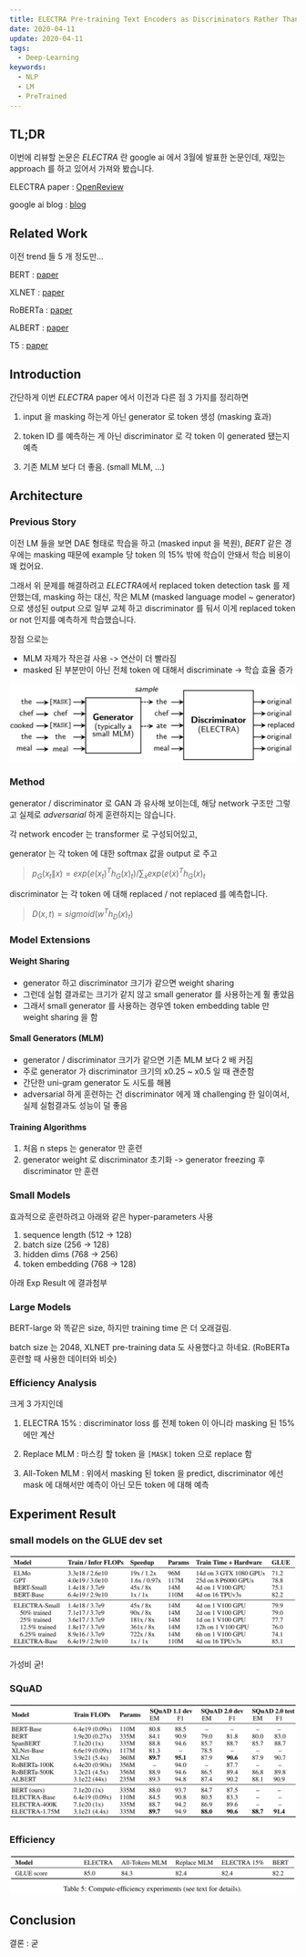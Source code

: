 ```yaml
---
title: ELECTRA Pre-training Text Encoders as Discriminators Rather Than Generators
date: 2020-04-11
update: 2020-04-11
tags:
  - Deep-Learning
keywords:
  - NLP
  - LM
  - PreTrained
---
```


## TL;DR

이번에 리뷰할 논문은 *ELECTRA* 란 google ai 에서 3월에 발표한 논문인데, 재밌는 approach 를 하고 있어서 가져와 봤습니다.

ELECTRA paper : [OpenReview](https://openreview.net/pdf?id=r1xMH1BtvB)

google ai blog : [blog](https://ai.googleblog.com/2020/03/more-efficient-nlp-model-pre-training.html)

## Related Work

이전 trend 들 5 개 정도만...

BERT : [paper](https://arxiv.org/pdf/1810.04805.pdf)

XLNET : [paper](https://arxiv.org/pdf/1906.08237.pdf)

RoBERTa : [paper](https://arxiv.org/pdf/1907.11692.pdf)

ALBERT : [paper](https://arxiv.org/pdf/1909.11942.pdf)

T5 : [paper](https://arxiv.org/pdf/1910.10683.pdf)

## Introduction

간단하게 이번 *ELECTRA* paper 에서 이전과 다른 점 3 가지를 정리하면

1. input 을 masking 하는게 아닌 generator 로 token 생성 (masking 효과)

2. token ID 를 예측하는 게 아닌 discriminator 로 각 token 이 generated 됐는지 예측

3. 기존 MLM 보다 더 좋음. (small MLM, ...)

## Architecture

### Previous Story

이전 LM 들을 보면 DAE 형태로 학습을 하고 (masked input 을 복원), *BERT* 같은 경우에는 masking 때문에 example 당 token 의 15% 밖에 학습이 안돼서
학습 비용이 꽤 컸어요.

그래서 위 문제를 해결하려고 *ELECTRA*에서 replaced token detection task 를 제안했는데, 
masking 하는 대신, 작은 MLM (masked language model ~ generator) 으로 생성된 output 으로 일부 교체 하고 discriminator 를 둬서 이게 replaced token or not 인지를 예측하게 학습했습니다.

장점 으로는
* MLM 자제가 작은걸 사용 -> 연산이 더 빨라짐
* masked 된 부분만이 아닌 전체 token 에 대해서 discriminate -> 학습 효율 증가

![img](disc_gen_overview.png)

### Method

generator / discriminator 로 GAN 과 유사해 보이는데, 해당 network 구조만 그렇고
실제로 *adversarial* 하게 훈련하지는 않습니다.

각 network encoder 는 transformer 로 구성되어있고,

generator 는 각 token 에 대한 softmax 값을 output 로 주고

> $p_G(x_t\|x) = exp(e(x_t)^T h_G(x)_t) / \sum_{\dot{x}} exp(e(\dot{x})^T h_G(x)_t$

discriminator 는 각 token 에 대해 replaced / not replaced 를 예측합니다.

> $D(x, t) = sigmoid(w^T h_D(x)_t)$

### Model Extensions

#### Weight Sharing

* generator 하고 discriminator 크기가 같으면 weight sharing 
* 그런데 실험 결과로는 크기가 같지 않고 small generator 를 사용하는게 훨 좋았음
* 그래서 small generator 를 사용하는 경우엔 token embedding table 만 weight sharing 을 함

#### Small Generators (MLM)

* generator / discriminator 크기가 같으면 기존 MLM 보다 2 배 커짐
* 주로 generator 가 discriminator 크기의 x0.25 ~ x0.5 일 때 괜춘함
* 간단한 uni-gram generator 도 시도를 해봄
* adversarial 하게 훈련하는 건 discriminator 에게 꽤 challenging 한 일이여서, 실제 실험결과도 성능이 덜 좋음

#### Training Algorithms

1. 처음 n steps 는 generator 만 훈련
2. generator weight 로 discriminator 초기화 -> generator freezing 후 discriminator 만 훈련

### Small Models

효과적으로 훈련하려고 아래와 같은 hyper-parameters 사용

1. sequence length (512 -> 128)
2. batch size (256 -> 128)
3. hidden dims (768 -> 256)
4. token embedding (768 -> 128)

아래 Exp Result 에 결과첨부

### Large Models

BERT-large 와 똑같은 size, 하지만 training time 은 더 오래걸림.

batch size 는 2048, XLNET pre-training data 도 사용했다고 하네요. (RoBERTa 훈련할 때 사용한 데이터와 비슷)

### Efficiency Analysis

크게 3 가지인데

1. ELECTRA 15% : discriminator loss 를 전체 token 이 아니라 masking 된 15% 에만 계산

2. Replace MLM : 마스킹 할 token 을 `[MASK]` token 으로 replace 함

3. All-Token MLM : 위에서 masking 된 token 을 predict, discriminator 에선 mask 에 대해서만 예측이 아닌 모든 token 에 대해 예측

## Experiment Result

### small models on the GLUE dev set

![img](small_models_glue_dev_set.png)

가성비 굳!

### SQuAD

![img](squad_benchmark.png)

### Efficiency

![img](efficiency_exp_glue_score.png)

## Conclusion

결론 : 굳
